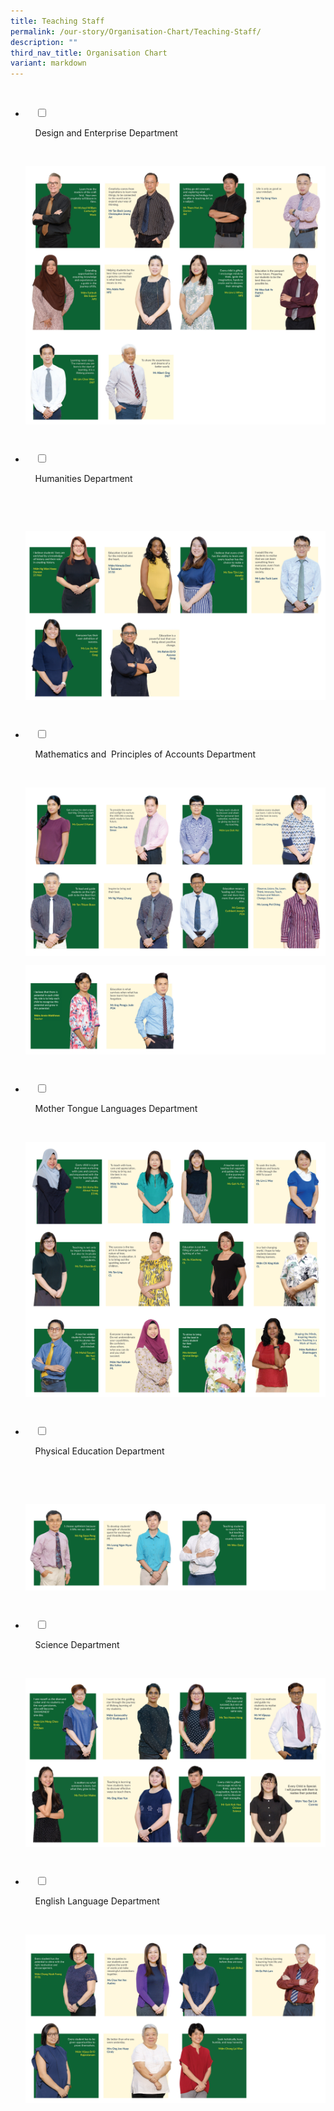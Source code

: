 ```yaml
---
title: Teaching Staff
permalink: /our-story/Organisation-Chart/Teaching-Staff/
description: ""
third_nav_title: Organisation Chart
variant: markdown
---
```

<ul class="jekyllcodex_accordion">

&nbsp;&nbsp;<li>

&nbsp;&nbsp;&nbsp;&nbsp;<input type="checkbox" id="accordion1">

&nbsp;&nbsp;&nbsp;&nbsp;<label for="accordion1">Design and Enterprise Department</label>

&nbsp;&nbsp;&nbsp;&nbsp;<div>

<p> 
<img src="/images/Our%20Story/Organisation%20Chart/Teaching%20Staff/Design%20and%20Enterprise%20Dpt/DnT_R8.png">
	<img src="/images/Our%20Story/Organisation%20Chart/Teaching%20Staff/Design%20and%20Enterprise%20Dpt/DnT_R9.png">

</p>

&nbsp;&nbsp;&nbsp;&nbsp;</div>

</li>
	<li>

&nbsp;&nbsp;&nbsp;&nbsp;<input type="checkbox" id="accordion2">

&nbsp;&nbsp;&nbsp;&nbsp;<label for="accordion2">Humanities&nbsp;Department</label>

&nbsp;&nbsp;&nbsp;&nbsp;<div>

&nbsp;&nbsp;&nbsp;&nbsp;&nbsp;&nbsp;<p> 
				<img src="/images/Our%20Story/Organisation%20Chart/Teaching%20Staff/Humanities%20Department/Humanities_R10.png">

</p>

&nbsp;&nbsp;&nbsp;&nbsp;</div>

</li>
	
	
<li>

&nbsp;&nbsp;&nbsp;&nbsp;<input type="checkbox" id="accordion3">

&nbsp;&nbsp;&nbsp;&nbsp;<label for="accordion3">Mathematics&nbsp;and&nbsp; Principles&nbsp;of&nbsp;Accounts Department</label>

&nbsp;&nbsp;&nbsp;&nbsp;<div>

<p> 			
<img src="/images/Our%20Story/Organisation%20Chart/Teaching%20Staff/Mathematics%20and%20%20POA%20Dpt/Maths_n_POA_R11.png">
	</p>
	<p>
<img src="/images/Our%20Story/Organisation%20Chart/Teaching%20Staff/Mathematics%20and%20%20POA%20Dpt/Maths_n_POA_R12.png">
</p>

&nbsp;&nbsp;&nbsp;&nbsp;</div>

</li>
	
<li>

&nbsp;&nbsp;&nbsp;&nbsp;<input type="checkbox" id="accordion4">

&nbsp;&nbsp;&nbsp;&nbsp;<label for="accordion4">Mother&nbsp;Tongue&nbsp;Languages&nbsp;Department</label>

&nbsp;&nbsp;&nbsp;&nbsp;<div>

<p>
<img src="/images/Our%20Story/Organisation%20Chart/Teaching%20Staff/MTL%20Department/MTL_R13.png">
<img src="/images/Our%20Story/Organisation%20Chart/Teaching%20Staff/MTL%20Department/MTL_R14.png">
	
</p>

&nbsp;&nbsp;</div>

</li>
	
<li>

&nbsp;&nbsp;&nbsp;&nbsp;<input type="checkbox" id="accordion5">

&nbsp;&nbsp;&nbsp;&nbsp;<label for="accordion5">Physical&nbsp;Education&nbsp;Department</label>

&nbsp;&nbsp;&nbsp;&nbsp;<div>

&nbsp;&nbsp;&nbsp;&nbsp;<p>	<img src="/images/Our%20Story/Organisation%20Chart/Teaching%20Staff/Physical%20Education%20Department/PE_R15.png"> 
			</p>

&nbsp;&nbsp;&nbsp;&nbsp;</div>

</li>
	
<li>

&nbsp;&nbsp;&nbsp;&nbsp;<input type="checkbox" id="accordion6">

&nbsp;&nbsp;&nbsp;&nbsp;<label for="accordion6">Science&nbsp;Department</label>

&nbsp;&nbsp;&nbsp;&nbsp;<div>

<p>
<img src="/images/Our%20Story/Organisation%20Chart/Teaching%20Staff/Science%20Department/Science_R16a.png">
			</p>

&nbsp;&nbsp;&nbsp;&nbsp;</div>

</li>
	
<li>

&nbsp;&nbsp;&nbsp;&nbsp;<input type="checkbox" id="accordion7">

&nbsp;&nbsp;&nbsp;&nbsp;<label for="accordion7">English&nbsp;Language&nbsp;Department</label>

&nbsp;&nbsp;&nbsp;&nbsp;<div>

<p> 
<img src="/images/Our%20Story/Organisation%20Chart/Teaching%20Staff/English%20Language%20Department/English_R17.png">
</p>

&nbsp;&nbsp;&nbsp;&nbsp;</div>

</li>
	
	

	
</ul>

<style>	
	img {
		font-style: italic;
		max-width: 100%;
		height: auto;
		vertical-align: middle;
		background-repeat: no- repeat;
		background-size: cover;
	}
	</style>